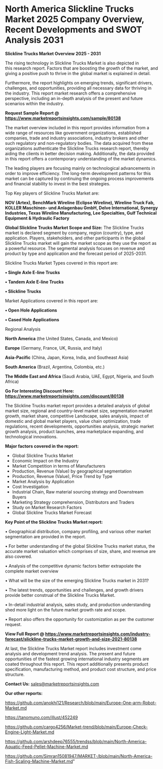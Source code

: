 # North America Slickline Trucks Market 2025 Company Overview, Recent Developments and SWOT Analysis 2031

<Strong> Slickline Trucks Market Overview 2025 - 2031</strong>

The rising technology in Slickline Trucks Market is also depicted in this research report. Factors that are boosting the growth of the market, and giving a positive push to thrive in the global market is explained in detail.

Furthermore, the report highlights on emerging trends, significant drivers, challenges, and opportunities, providing all necessary data for thriving in the industry. This report market research offers a comprehensive perspective, including an in-depth analysis of the present and future scenarios within the industry.

<strong>Request Sample Report @ <a href=https://www.marketreportsinsights.com/sample/80138>https://www.marketreportsinsights.com/sample/80138</a></strong>

The market overview included in this report provides information from a wide range of resources like government organizations, established companies, trade and industry associations, industry brokers and other such regulatory and non-regulatory bodies. The data acquired from these organizations authenticate the Slickline Trucks research report, thereby aiding the clients in better decision making. Additionally, the data provided in this report offers a contemporary understanding of the market dynamics.

The leading players are focusing mainly on technological advancements in order to improve efficiency. The long-term development patterns for this market can be captured by continuing the ongoing process improvements and financial stability to invest in the best strategies.

Top Key players of Slickline Trucks Market are:

<strong>NOV (Artex), BenchMark Wireline (Eclipse Wireline), Wireline Truck Fab, KOLLER Maschinen- und Anlagenbau GmbH, Delve International, Synergy Industries, Texas Wireline Manufacturing, Lee Specialties, Gulf Technical Equipment & Hydraulic Factory</strong>

<strong><b>Global Slickline Trucks Market Scope and Size:</b></strong>
The Slickline Trucks market is declared segment by company, region (country), type, and application. Players, stakeholders, and other participants in the global Slickline Trucks market will gain the market scope as they use the report as a powerful resource. The segmental analysis focuses on revenue and product by type and application and the forecast period of 2025-2031.

Slickline Trucks Market Types covered in this report are:

<strong>• Single Axle E-line Trucks

• Tandem Axle E-line Trucks

• Slickline Trucks</strong>

Market Applications covered in this report are:

<strong>• Open Hole Applications

• Cased Hole Applications</strong> 

Regional Analysis

<strong>North America</strong> (the United States, Canada, and Mexico)

<strong>Europe</strong> (Germany, France, UK, Russia, and Italy)

<strong>Asia-Pacific</strong> (China, Japan, Korea, India, and Southeast Asia)

<strong>South America</strong> (Brazil, Argentina, Colombia, etc.)

<strong>The Middle East and Africa</strong> (Saudi Arabia, UAE, Egypt, Nigeria, and South Africa)

<strong>Go For Interesting Discount Here: <a href=https://www.marketreportsinsights.com/discount/80138>https://www.marketreportsinsights.com/discount/80138</a></strong>

The Slickline Trucks market report provides a detailed analysis of global market size, regional and country-level market size, segmentation market growth, market share, competitive Landscape, sales analysis, impact of domestic and global market players, value chain optimization, trade regulations, recent developments, opportunities analysis, strategic market growth analysis, product launches, area marketplace expanding, and technological innovations.

<strong><b>Major factors covered in the report:</b></strong>
<ul>
  <li>Global Slickline Trucks Market </li>
  <li>Economic Impact on the Industry</li>
  <li>Market Competition in terms of Manufacturers</li>
  <li>Production, Revenue (Value) by geographical segmentation</li>
  <li>Production, Revenue (Value), Price Trend by Type</li>
  <li>Market Analysis by Application</li>
  <li>Cost Investigation</li>
  <li>Industrial Chain, Raw material sourcing strategy and Downstream Buyers</li>
  <li>Marketing Strategy comprehension, Distributors and Traders</li>
  <li>Study on Market Research Factors</li>
  <li>Global Slickline Trucks Market Forecast</li>
</ul>

<strong><b>Key Point of the Slickline Trucks Market report:</b></strong>

• Geographical distribution, company profiling, and various other market segmentation are provided in the report.

• For better understanding of the global Slickline Trucks market status, the accurate market valuation which comprises of size, share, and revenue are also covered.

• Analysis of the competitive dynamic factors better extrapolate the complete market overview

• What will be the size of the emerging Slickline Trucks market in 2031?

• The latest trends, opportunities and challenges, and growth drivers provide better construal of the Slickline Trucks Market.

• In-detail industrial analysis, sales study, and production understanding shed more light on the future market growth rate and scope.

• Report also offers the opportunity for customization as per the customer request.

<strong><b>View Full Report @ <a href=https://www.marketreportsinsights.com/industry-forecast/slickline-trucks-market-growth-and-size-2021-80138>https://www.marketreportsinsights.com/industry-forecast/slickline-trucks-market-growth-and-size-2021-80138</a></b></strong>


At last, the Slickline Trucks Market report includes investment come analysis and development trend analysis. The present and future opportunities of the fastest growing international industry segments are coated throughout this report. This report additionally presents product specification, manufacturing method, and product cost structure, and price structure.

<strong>Contact Us:</strong>
sales@marketreportsinsights.com

<strong>Our other reports:</strong>

<a href=https://github.com/anokhi121/Research/blob/main/Europe-One-arm-Robot-Market.md>https://github.com/anokhi121/Research/blob/main/Europe-One-arm-Robot-Market.md</a>

<a href=https://tanomuno.com/illust/452249>https://tanomuno.com/illust/452249</a>

<a href=https://github.com/cargo4256/Market-trend/blob/main/Europe-Check-Engine-Light-Market.md>https://github.com/cargo4256/Market-trend/blob/main/Europe-Check-Engine-Light-Market.md</a>

<a href=https://github.com/arshdeep76555/trendss/blob/main/North-America-Aquatic-Feed-Pellet-Machine-Market.md>https://github.com/arshdeep76555/trendss/blob/main/North-America-Aquatic-Feed-Pellet-Machine-Market.md</a>

<a href=https://github.com/Simran15081947/MARKET-/blob/main/North-America-Fish-Scaling-Machine-Market.md>https://github.com/Simran15081947/MARKET-/blob/main/North-America-Fish-Scaling-Machine-Market.md</a>"
